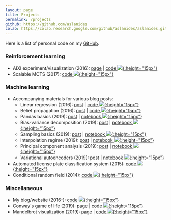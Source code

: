 ```yaml
---
layout: page
title: Projects
permalink: /projects
github: https://github.com/aslanides
colab: https://colab.research.google.com/github/aslanides/aslanides.github.io/blob/master/colabs
---
```


Here is a list of personal code on my [GitHub]({{page.github}}).

### Reinforcement learning

- AIXI experiment/visualization (2016): [page](/aixijs) \| [code ![][javascript]{:height="15px"}]({{page.github}}/aixijs)
- Scalable MCTS (2017): [code ![][go]{:height="15px"}]({{page.github}}/aixigo)

### Machine learning

- Accompanying materials for various blog posts:
  - Linear regression (2016): [post](/blog/linear-regression) \| [code ![][mathematica]{:height="15px"}]({{page.github}}/bayes-regression)
  - Belief propagation (2016): [post](/blog/marginalization-einstein) \| [code ![][python]{:height="15px"}]({{page.github}}/dag-inference)
  - Pandas basics (2019): [post](/blog/pandas-basics-iris) \| [notebook ![][colab]{:height="15px"}]({{page.colab}}/2019-09-24-pandas-basics-iris.ipynb)
  - Bias-variance decomposition (2019): [post](/blog/bias-variance) \| [notebook ![][colab]{:height="15px"}]({{page.colab}}/2019-10-06-bias-variance.ipynb)
  - Sampling basics (2019): [post](/blog/sampling) \| [notebook ![][colab]{:height="15px"}]({{page.colab}}/2019-10-10-sampling.ipynb)
  - Interpolation regime (2019): [post](/blog/interpolation-regime) \| [notebook ![][colab]{:height="15px"}]({{page.colab}}/2019-10-10-interpolation-regime.ipynb)
  - Principal component analysis (2019): [post](/blog/pca) \| [notebook ![][colab]{:height="15px"}]({{page.colab}}/2019-10-20-pca.ipynb)
  - Variational autoencoders (2019): [post](/blog/vae) \| [notebook ![][colab]{:height="15px"}]({{page.colab}}/2019-10-25-vae.ipynb)
-  Automated license plate classification system (2015): [code ![][matlab]{:height="15px"}]({{page.github}}/license-classifier)
-  Conditional random field (2014): [code ![][julia]{:height="15px"}]({{page.github}}/crf)

### Miscellaneous

- My blog/website (2016-): [code ![][jekyll]{:height="15px"}]({{page.github}}/aslanides.github.io)
- Conway's game of life (2019): [page](/conway) \| [code ![][typescript]{:height="15px"}]({{page.github}}/conway)
- Mandelbrot visualization (2019): [page](/mandelbrot) \| [code ![][typescript]{:height="15px"}]({{page.github}}/mandelbrot)

[colab]: assets/logos/colab.png
[go]: assets/logos/go.png
[javascript]: assets/logos/javascript.png
[jekyll]: assets/logos/jekyll.png
[julia]: assets/logos/julia.png
[mathematica]: assets/logos/mathematica.png
[matlab]: assets/logos/matlab.png
[python]: assets/logos/python.png
[typescript]: assets/logos/typescript.png